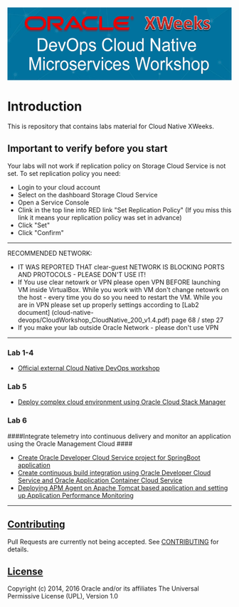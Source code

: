 ![](common/images/header.png)

# Introduction #

This is repository that contains labs material for Cloud Native XWeeks.

## Important to verify before you start ##

Your labs will not work if replication policy on Storage Cloud Service is not set. To set replication policy you need:
+ Login to your cloud account
+ Select on the dashboard Storage Cloud Service
+ Open a Service Console
+ Clink in the top line into RED link "Set Replication Policy" (If you miss this link it means your replication policy was set in advance)
+ Click "Set"
+ Click "Confirm"

----

RECOMMENDED NETWORK:
+ IT WAS REPORTED THAT clear-guest NETWORK IS BLOCKING PORTS AND PROTOCOLS - PLEASE DON'T USE IT!
+ If You use clear netowrk or VPN please open VPN BEFORE launching VM inside VirtualBox. While you work with VM don't change netowrk on the host - every time you do so you need to restart the VM. While you are in VPN please set up properly settings according to [Lab2 document] (cloud-native-devops/CloudWorkshop_CloudNative_200_v1.4.pdf) page 68 / step 27
+ If you make your lab outside Oracle Network - please don't use VPN

----
### Lab 1-4 ###
+ [Official external Cloud Native DevOps workshop](cloud-native-devops/README.md)

### Lab 5 ###

+ [Deploy complex cloud environment using Oracle Cloud Stack Manager](stack/README.md)

### Lab 6 ###


####Integrate telemetry into continuous delivery and monitor an application using the Oracle Management Cloud ####

+ [Create Oracle Developer Cloud Service project for SpringBoot application](springboot-sample/create.devcs.project.md)
+ [Create continuous build integration using Oracle Developer Cloud Service and Oracle Application Container Cloud Service](springboot-sample/devcs.accs.ci.md)
+ [Deploying APM Agent on Apache Tomcat based application and setting up Application Performance Monitoring](apm/README.md)


---

## [Contributing](CONTRIBUTING.md)
Pull Requests are currently not being accepted. See [CONTRIBUTING](CONTRIBUTING.md) for details.

## [License](LICENSE.md)
Copyright (c) 2014, 2016 Oracle and/or its affiliates
The Universal Permissive License (UPL), Version 1.0
